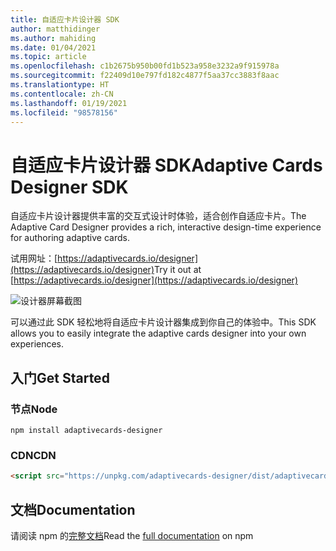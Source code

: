 ```yaml
---
title: 自适应卡片设计器 SDK
author: matthidinger
ms.author: mahiding
ms.date: 01/04/2021
ms.topic: article
ms.openlocfilehash: c1b2675b950b00fd1b523a958e3232a9f915978a
ms.sourcegitcommit: f22409d10e797fd182c4877f5aa37cc3883f8aac
ms.translationtype: HT
ms.contentlocale: zh-CN
ms.lasthandoff: 01/19/2021
ms.locfileid: "98578156"
---
```

# <a name="adaptive-cards-designer-sdk"></a><span data-ttu-id="c523a-102">自适应卡片设计器 SDK</span><span class="sxs-lookup"><span data-stu-id="c523a-102">Adaptive Cards Designer SDK</span></span>

<span data-ttu-id="c523a-103">自适应卡片设计器提供丰富的交互式设计时体验，适合创作自适应卡片。</span><span class="sxs-lookup"><span data-stu-id="c523a-103">The Adaptive Card Designer provides a rich, interactive design-time experience for authoring adaptive cards.</span></span>

<span data-ttu-id="c523a-104">试用网址：[https://adaptivecards.io/designer](https://adaptivecards.io/designer)</span><span class="sxs-lookup"><span data-stu-id="c523a-104">Try it out at [https://adaptivecards.io/designer](https://adaptivecards.io/designer)</span></span>

![设计器屏幕截图](../content/designer.png)

<span data-ttu-id="c523a-106">可以通过此 SDK 轻松地将自适应卡片设计器集成到你自己的体验中。</span><span class="sxs-lookup"><span data-stu-id="c523a-106">This SDK allows you to easily integrate the adaptive cards designer into your own experiences.</span></span>

## <a name="get-started"></a><span data-ttu-id="c523a-107">入门</span><span class="sxs-lookup"><span data-stu-id="c523a-107">Get Started</span></span>

### <a name="node"></a><span data-ttu-id="c523a-108">节点</span><span class="sxs-lookup"><span data-stu-id="c523a-108">Node</span></span>

```console
npm install adaptivecards-designer
```

### <a name="cdn"></a><span data-ttu-id="c523a-109">CDN</span><span class="sxs-lookup"><span data-stu-id="c523a-109">CDN</span></span>

```html
<script src="https://unpkg.com/adaptivecards-designer/dist/adaptivecards-designer.js"></script>
```

## <a name="documentation"></a><span data-ttu-id="c523a-110">文档</span><span class="sxs-lookup"><span data-stu-id="c523a-110">Documentation</span></span> 

<span data-ttu-id="c523a-111">请阅读 npm 的[完整文档](https://www.npmjs.com/package/adaptivecards-designer)</span><span class="sxs-lookup"><span data-stu-id="c523a-111">Read the [full documentation](https://www.npmjs.com/package/adaptivecards-designer) on npm</span></span>
